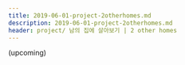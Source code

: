 ```yaml
---
title: 2019-06-01-project-2otherhomes.md
description: 2019-06-01-project-2otherhomes.md
header: project/ 남의 집에 살아보기 | 2 other homes
---
```



(upcoming)
